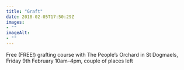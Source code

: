 ```yaml
---
title: "Graft"
date: 2018-02-05T17:50:29Z
images: 
- ""
imageAlt: 
- ""
---
```


Free (FREE!) grafting course with The People’s Orchard in St Dogmaels, Friday 9th February 10am–4pm, couple of places left
